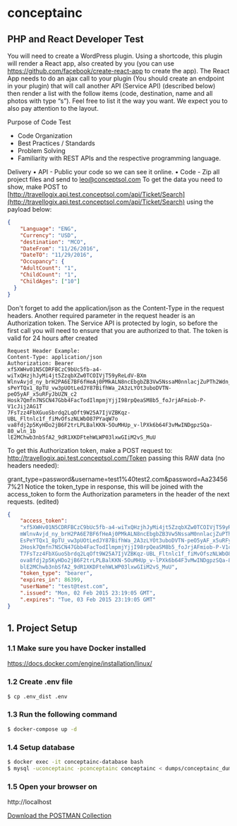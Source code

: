 # conceptainc

## PHP and React Developer Test
You will need to create a WordPress plugin. Using a shortcode, this plugin will render a React app, also created by you (you can use
https://github.com/facebook/create-react-app to create the app). The React App needs to do an ajax call to your plugin (You should create an
endpoint in your plugin) that will call another API (Service API) (described below) then render a list with the follow items (code, destination, name
and all photos with type “s”). Feel free to list it the way you want. We expect you to also pay attention to the layout.

Purpose of Code Test
- Code Organization
- Best Practices / Standards
- Problem Solving
- Familiarity with REST APIs and the respective programming language.

Delivery
• API - Public your code so we can see it online.
• Code - Zip all project files and send to leo@conceptsol.com
To get the data you need to show, make POST to [http://travellogix.api.test.conceptsol.com/api/Ticket/Search](http://travellogix.api.test.conceptsol.com/api/Ticket/Search) using the payload below:
```json
{
    "Language": "ENG",
    "Currency": "USD",
    "destination": "MCO",
    "DateFrom": "11/26/2016",
    "DateTO": "11/29/2016",
    "Occupancy": {
    "AdultCount": "1",
    "ChildCount": "1",
    "ChildAges": ["10"]
  }
}
```

Don't forget to add the application/json as the Content-Type in the request headers.
Another required parameter in the request header is an Authorization token. The Service API is protected by login, so before the first call you
will need to ensure that you are authorized to that.
The token is valid for 24 hours after created
```
Request Header Example:
Content-Type: application/json
Authorization: Bearer
xf5XWHv01N5CDRFBCzC9bUc5fb-a4-wiTxQHzjhJyMi4jt5ZzqbXZw0TCOIVjT59yReLdV-BXm
WlnvAvjd_ny_brH2PA6E7BF6fHeAj0PMkALN8ncEbgbZB3Vw5NssaM0nnlacjZuPTh2Wdn_8IE
sPeYTQx1_8pTU_vw3pUOtLedJY87BifhWa_2A3zLYOt3uboDVTN-peO5yAF_x5uRFyJbUZN_c2
Hosk7Qmfn7NSCN47Gbb4FacTodIlmpmjYjjI98rpQeaSM8b5_foJrjAFmiob-P-V1cJij2AG1T
7FsTzz4FbXGuoSbrdq2LqOft9W25A7IjVZBKqz-UBL_Fltnlc1f_fiMvOfszNLWbO87PYaqW7o
va8fdj2p5KyHDo2jB6F2trLPLBalKKN-5OuMHUp_v-lPXk6b64F3vMwINDgpzSQa-80_wln_1b
lE2MChwb3nbSfA2_9dR1XKDFtehWLWP03lxwGIiM2vS_MuU

```

To get this Authorization token, make a POST request to: http://travellogix.api.test.conceptsol.com/Token passing this RAW data (no headers
needed):

grant_type=password&username=test1%40test2.com&password=Aa234567%21
Notice the token_type in response, this will be joined with the access_token to form the Authorization parameters in the header of the next
requests. (edited)

```json
{
    "access_token":
    "xf5XWHv01N5CDRFBCzC9bUc5fb-a4-wiTxQHzjhJyMi4jt5ZzqbXZw0TCOIVjT59yReLdV-BX
    mWlnvAvjd_ny_brH2PA6E7BF6fHeAj0PMkALN8ncEbgbZB3Vw5NssaM0nnlacjZuPTh2Wdn_8I
    EsPeYTQx1_8pTU_vw3pUOtLedJY87BifhWa_2A3zLYOt3uboDVTN-peO5yAF_x5uRFyJbUZN_c
    2Hosk7Qmfn7NSCN47Gbb4FacTodIlmpmjYjjI98rpQeaSM8b5_foJrjAFmiob-P-V1cJij2AG1
    T7FsTzz4FbXGuoSbrdq2LqOft9W25A7IjVZBKqz-UBL_Fltnlc1f_fiMvOfszNLWbO87PYaqW7
    ova8fdj2p5KyHDo2jB6F2trLPLBalKKN-5OuMHUp_v-lPXk6b64F3vMwINDgpzSQa-80_wln_1
    blE2MChwb3nbSfA2_9dR1XKDFtehWLWP03lxwGIiM2vS_MuU",
    "token_type": "bearer",
    "expires_in": 86399,
    "userName": "test@test.com",
    ".issued": "Mon, 02 Feb 2015 23:19:05 GMT",
    ".expires": "Tue, 03 Feb 2015 23:19:05 GMT"
}

```


## 1. Project Setup

### 1.1 Make sure you have Docker installed
https://docs.docker.com/engine/installation/linux/

### 1.2 Create .env file
```bash
$ cp .env_dist .env
```

### 1.3 Run the following command
```bash
$ docker-compose up -d
```

### 1.4 Setup database
```bash
$ docker exec -it conceptainc-database bash
$ mysql -uconceptainc -pconceptainc conceptainc < dumps/conceptainc_dump.sql

```

### 1.5 Open your browser on
http://localhost


[Download the POSTMAN Collection](https://www.getpostman.com/collections/b3dfa014d86371640238)


